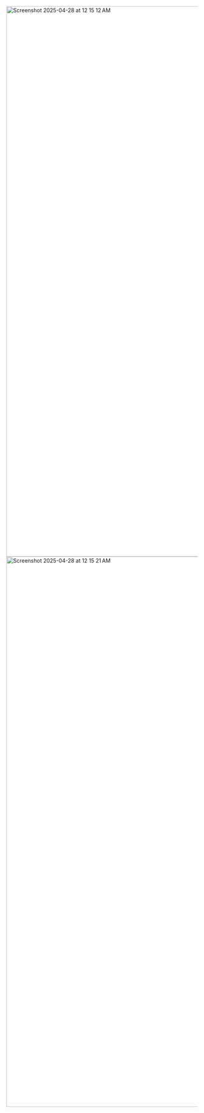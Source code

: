 <img width="1451" alt="Screenshot 2025-04-28 at 12 15 12 AM" src="https://github.com/user-attachments/assets/f5e92a37-88b7-4d6d-9220-2f7839ee33ac" />

<img width="1451" alt="Screenshot 2025-04-28 at 12 15 21 AM" src="https://github.com/user-attachments/assets/09c7df1c-06ce-40f4-a2b0-147828b27a6c" />








